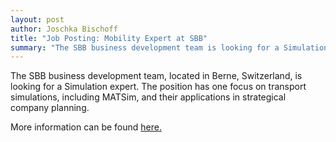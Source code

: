 ```yaml
---
layout: post
author: Joschka Bischoff
title: "Job Posting: Mobility Expert at SBB"
summary: "The SBB business development team is looking for a Simulation expert."
---
```


The SBB business development team, located in Berne, Switzerland, is looking for a Simulation expert. The position has one focus on transport simulations, including MATSim, and their applications in strategical company planning.

More information can be found [here.](https://jobs.sbb.ch/v2/offene-stellen/mobilitaetsexperte-expertin-mit-fokus-auf-data-analytics-simulation/df9f4669-f92c-4c7c-bb2c-7c46c6c2e258)
